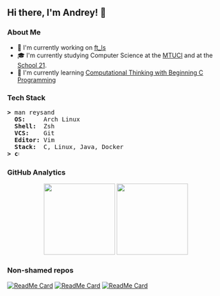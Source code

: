 ## Hi there, I'm Andrey! :chicken:
<!--
<a href="https://github.com/reysand">
  <img align="left" alt="Reysand's GitHub" width="22px" src="https://cdn.jsdelivr.net/npm/simple-icons@3.1.0/icons/github.svg" />
</a>
<a href="https://www.linkedin.com/in/a-slyusar">
  <img align="left" alt="Reysand's LinkedIn" width="22px" src="https://cdn.jsdelivr.net/npm/simple-icons@v3/icons/linkedin.svg" />
</a>
<a href="https://twitter.com/yukisyn">
  <img align="left" alt="Reysand's Twitter" width="22px" src="https://cdn.jsdelivr.net/npm/simple-icons@v3/icons/twitter.svg" />
</a>
<a href="https://t.me/yukisyn">
  <img align="left" alt="Reysand's Telegram" width="22px" src="https://cdn.jsdelivr.net/npm/simple-icons@v3/icons/telegram.svg" />
</a>
<a href="https://steamcommunity.com/id/yukisyn">
  <img align="left" alt="Reysand's Steam" width="22px" src="https://cdn.jsdelivr.net/npm/simple-icons@3.1.0/icons/steam.svg" />
</a>
<br/>
-->

### About Me
- :telescope: I'm currently working on [ft_ls](https://github.com/reysand/ft_ls)
- :mortar_board: I'm currently studying Computer Science at the [MTUCI](https://mtuci.ru/?lang=en) and at the [School 21](https://21-school.ru).
- :seedling: I'm currently learning [Computational Thinking with Beginning C Programming](https://www.coursera.org/specializations/computational-thinking-c-programming)

### Tech Stack

<pre>
<b>></b> man reysand
  <b>OS:    </b> Arch Linux
  <b>Shell: </b> Zsh
  <b>VCS:   </b> Git
  <b>Editor:</b> Vim
  <b>Stack: </b> C, Linux, Java, Docker
<b>> <img align="top" src="https://user-images.githubusercontent.com/2514771/93036534-5fbd6480-f5fd-11ea-8a13-58ef04796c17.gif" alt="cursor" width="10" height="18" /></b>
</pre>
### GitHub Analytics
<p align="center">
  <img height="165em" src="https://github-readme-stats-eight-theta.vercel.app/api?username=ksnow-be&show_icons=true&theme=react&include_all_commits=true&count_private=true&hide_border=true" />
  <img height="165em" src="https://github-readme-stats-eight-theta.vercel.app/api/top-langs/?username=ksnow-be&theme=react&hide_border=true&layout=compact" />
</p>

### Non-shamed repos
[![ReadMe Card](https://github-readme-stats.vercel.app/api/pin/?username=ksnow-be&repo=push_swap_checker)](https://github.com/ksnow-be/push_swap_checker)
[![ReadMe Card](https://github-readme-stats.vercel.app/api/pin/?username=anuraghazra&repo=github-readme-stats)](https://github.com/anuraghazra/github-readme-stats)
[![ReadMe Card](https://github-readme-stats.vercel.app/api/pin/?username=anuraghazra&repo=github-readme-stats)](https://github.com/anuraghazra/github-readme-stats)
